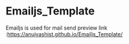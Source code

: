 # Emailjs_Template
Emailjs is used for mail send
preview link :https://anujvashist.github.io/Emailjs_Template/
